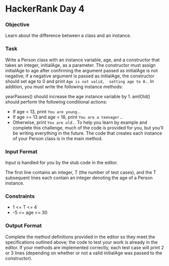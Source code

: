 # HackerRank Day 4

### Objective

Learn about the difference between a class and an instance.

### Task

Write a Person class with an instance variable, age, and a 
constructor that takes an integer, initialAge, as a parameter. 
The constructor must assign initialAge to age after confirming the argument 
passed as initialAge is not negative; if a negative argument is passed as initialAge, 
the constructor should set age to 0 and print `Age is not valid, 
setting age to 0.`. In addition, you must write the 
following instance methods:

yearPasses() should increase the age instance variable by 1.
amIOld() should perform the following conditional actions:
- If age < 13, print `You are young.`.
- If age >= 13 and age < 18, print `You are a teenager.`.
- Otherwise, print `You are old.`.
To help you learn by example and complete this challenge, much of the code 
is provided for you, but you'll be writing everything in the 
future. The code that creates each instance of your Person class 
is in the main method.

### Input Format

Input is handled for you by the stub code in the editor.

The first line contains an integer, T (the number of test cases), 
and the T subsequent lines each contain an integer denoting 
the age of a Person instance.

### Constraints

- 1 <= T <= 4
- -5 <= age <= 30

### Output Format

Complete the method definitions provided in the editor so 
they meet the specifications outlined above; the code to test your 
work is already in the editor. If your methods are 
implemented correctly, each test case will print 2 or 3 lines 
(depending on whether or not a valid initialAge was passed to the constructor).
